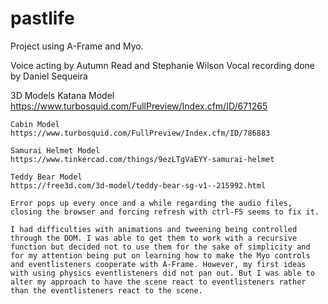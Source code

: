 # pastlife

Project using A-Frame and Myo.

Voice acting by Autumn Read and Stephanie Wilson
Vocal recording done by Daniel Sequeira

3D Models
Katana Model
    https://www.turbosquid.com/FullPreview/Index.cfm/ID/671265

    Cabin Model
    https://www.turbosquid.com/FullPreview/Index.cfm/ID/786883

    Samurai Helmet Model
    https://www.tinkercad.com/things/9ezLTgVaEYY-samurai-helmet

    Teddy Bear Model
    https://free3d.com/3d-model/teddy-bear-sg-v1--215992.html
    
    Error pops up every once and a while regarding the audio files, closing the browser and forcing refresh with ctrl-F5 seems to fix it.
    
    I had difficulties with animations and tweening being controlled through the DOM. I was able to get them to work with a recursive function but decided not to use them for the sake of simplicity and for my attention being put on learning how to make the Myo controls and eventlisteners cooperate with A-Frame. However, my first ideas with using physics eventlisteners did not pan out. But I was able to alter my approach to have the scene react to eventlisteners rather than the eventlisteners react to the scene.
